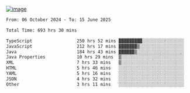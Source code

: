 
[![image](https://github.com/user-attachments/assets/3e37fcfd-5657-4b9d-95f6-80b564699e3f)](https://ayushmaurya.vercel.app)

<!--START_SECTION:waka-->

```txt
From: 06 October 2024 - To: 15 June 2025

Total Time: 693 hrs 30 mins

TypeScript                 250 hrs 52 mins ▓▓▓▓▓▓▓▓▓░░░░░░░░░░░░░░░░   36.01 %
JavaScript                 212 hrs 17 mins ▓▓▓▓▓▓▓▒░░░░░░░░░░░░░░░░░   30.47 %
Java                       184 hrs 43 mins ▓▓▓▓▓▓▒░░░░░░░░░░░░░░░░░░   26.51 %
Java Properties            10 hrs 29 mins  ▒░░░░░░░░░░░░░░░░░░░░░░░░   01.51 %
XML                        7 hrs 33 mins   ▒░░░░░░░░░░░░░░░░░░░░░░░░   01.09 %
HTML                       5 hrs 46 mins   ░░░░░░░░░░░░░░░░░░░░░░░░░   00.83 %
YAML                       5 hrs 16 mins   ░░░░░░░░░░░░░░░░░░░░░░░░░   00.76 %
JSON                       4 hrs 32 mins   ░░░░░░░░░░░░░░░░░░░░░░░░░   00.65 %
Other                      3 hrs 11 mins   ░░░░░░░░░░░░░░░░░░░░░░░░░   00.46 %
```

<!--END_SECTION:waka-->

<!--
**the-t3ch-wizard/the-t3ch-wizard** is a ✨ _special_ ✨ repository because its `README.md` (this file) appears on your GitHub profile.

Here are some ideas to get you started:

- 🔭 I’m currently working on ...
- 🌱 I’m currently learning ...
- 👯 I’m looking to collaborate on ...
- 🤔 I’m looking for help with ...
- 💬 Ask me about ...
- 📫 How to reach me: ...
- 😄 Pronouns: ...
- ⚡ Fun fact: ...
-->
